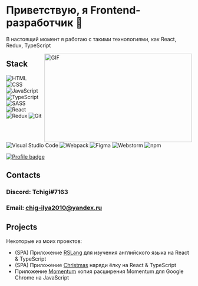 # Приветствую, я Frontend-разработчик 👋

В настоящий момент я работаю с такими технологиями, как React, Redux, TypeScript

<img img align="right" alt="GIF" src="https://sambalpur.digivarsity.com/pluginfile.php/6089/course/overviewfiles/software%20engineering.gif" width="400" height="240" />

## Stack
![HTML](https://img.shields.io/badge/HTML-D83A56?style=flat-square-endpoint&logo=html5&labelColor=F3F3F3) ![CSS](https://img.shields.io/badge/CSS-2E4C6D?style=flat-square-endpoint&logo=css3) ![JavaScript](https://img.shields.io/badge/JavaScript-5089C6?style=flat-square-endpoint&logo=javascript&logoColor=) ![TypeScript](https://img.shields.io/badge/TypeScript-EEEEEE?style=flat-square-endpoint&logo=typescript&logoColor=) ![SASS](https://img.shields.io/badge/SASS-FEFEFE?style=flat-square-endpoint&logo=sass) ![React](https://img.shields.io/badge/React-2E4C6D?style=flat-square-endpoint&logo=react&logoColor=) ![Redux](https://img.shields.io/badge/Redux-2E4C6D?style=flat-square-endpoint&logo=redux&logoColor=) ![Git](https://img.shields.io/badge/Git-6E85B2?style=flat-square-endpoint&logo=git&logoColor=) ![Visual Studio Code](https://img.shields.io/badge/Visual_Studio_Code-6E85B2?style=flat-square-endpoint&logo=visualstudiocode&logoColor=blue&labelColor=EADEDE) ![Webpack](https://img.shields.io/badge/Webpack-blue?style=flat-square-endpoint&logo=webpack&labelColor=F3F3F3&logoColor=blue) ![Figma](https://img.shields.io/badge/Figma-892CDC?style=flat-square-endpoint&logo=figma&logoColor=892CDC&labelColor=EADEDE)
![Webstorm](https://img.shields.io/badge/Webstorm-blue?style=flat-square-endpoint&logo=webstorm&labelColor=F3F3F3&logoColor=blue) ![npm](https://img.shields.io/badge/npm-red?style=flat-square-endpoint&logo=npm&labelColor=F3F3F3&logoColor=red)

[![Profile badge](https://www.codewars.com/users/tchigi/badges/large)](https://www.codewars.com/users/tchigi)

## Contacts
### Discord: Tchigi#7163
### Email: chig-ilya2010@yandex.ru

## Projects

Некоторые из моих проектов:

- (SPA) Приложение [RSLang](https://keen-feynman-655de5.netlify.app/) для изучения английского языка на React & TypeScript
- (SPA) Приложение [Christmas](https://tchigi-christmas-tree.netlify.app/) наряди ёлку на React & TypeScript
- Приложение [Momentum](https://tchigi-momentum.netlify.app/) копия расширения Momentum для Google Chrome на JavaScript
